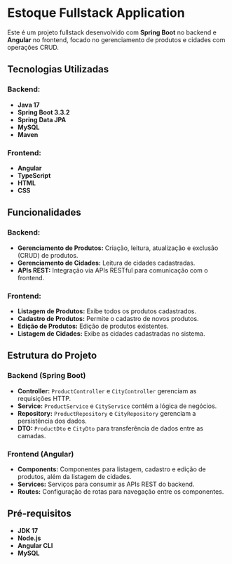 # Estoque Fullstack Application

Este é um projeto fullstack desenvolvido com **Spring Boot** no backend e **Angular** no frontend, focado no gerenciamento de produtos e cidades com operações CRUD.

## Tecnologias Utilizadas

### Backend:
- **Java 17**
- **Spring Boot 3.3.2**
- **Spring Data JPA**
- **MySQL**
- **Maven**

### Frontend:
- **Angular**
- **TypeScript**
- **HTML**
- **CSS**

## Funcionalidades

### Backend:
- **Gerenciamento de Produtos:** Criação, leitura, atualização e exclusão (CRUD) de produtos.
- **Gerenciamento de Cidades:** Leitura de cidades cadastradas.
- **APIs REST:** Integração via APIs RESTful para comunicação com o frontend.

### Frontend:
- **Listagem de Produtos:** Exibe todos os produtos cadastrados.
- **Cadastro de Produtos:** Permite o cadastro de novos produtos.
- **Edição de Produtos:** Edição de produtos existentes.
- **Listagem de Cidades:** Exibe as cidades cadastradas no sistema.

## Estrutura do Projeto

### Backend (Spring Boot)
- **Controller:** `ProductController` e `CityController` gerenciam as requisições HTTP.
- **Service:** `ProductService` e `CityService` contêm a lógica de negócios.
- **Repository:** `ProductRepository` e `CityRepository` gerenciam a persistência dos dados.
- **DTO:** `ProductDto` e `CityDto` para transferência de dados entre as camadas.

### Frontend (Angular)
- **Components:** Componentes para listagem, cadastro e edição de produtos, além da listagem de cidades.
- **Services:** Serviços para consumir as APIs REST do backend.
- **Routes:** Configuração de rotas para navegação entre os componentes.

## Pré-requisitos

- **JDK 17**
- **Node.js**
- **Angular CLI**
- **MySQL**
